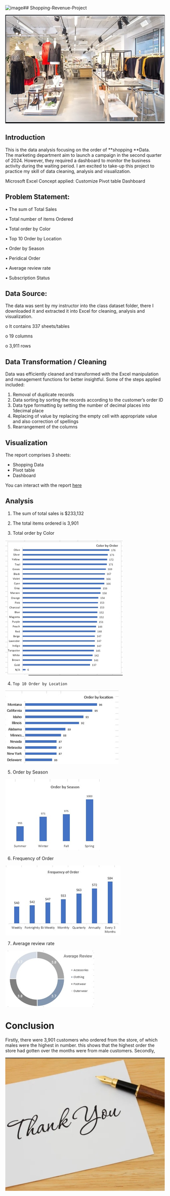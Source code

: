 ![image]()## Shopping-Revenue-Project

![](shoppingstore.jpg)

## Introduction

This is the data analysis focusing on the order of **shopping **Data.  
The marketing department aim to launch a campaign in the second quarter of 2024. However, they required a dashboard to monitor the business activity during the waiting period. I am excited to take-up this project to practice my skill of data cleaning, analysis and visualization.


Microsoft Excel Concept applied:
Customize Pivot table
Dashboard

## Problem Statement:

•	The sum of Total Sales

•	Total number of items Ordered

•	Total order by Color

•	Top 10 Order by Location

•	Order by Season

•	Peridical Order

•	Average review rate

•	Subscription Status

## Data Source:

The data was sent by my instructor into the class dataset folder, there I downloaded it and extracted it into Excel for cleaning, analysis and visualization.

o	It contains 337 sheets/tables

o	19 columns

o	3,911 rows

## Data Transformation / Cleaning

Data was efficiently cleaned and transformed with the Excel manipulation and management functions for better insightful. Some of the steps applied included:
1.	Removal of duplicate records
2.	Data sorting by sorting the records according to the customer’s order ID
3.	Data type formatting by setting the number of decimal places into 1decimal place
4.	Replacing of value by replacing the empty cell with appropriate value and also correction of spellings
5.	Rearrangement of the columns


## Visualization

The report comprises 3 sheets:
-   Shopping Data
-   Pivot table
-   Dashboard
  
You can interact with the report [here](shoppingdataproject.xlsx)

## Analysis

1.	The sum of total sales is $233,132
   
2.	The total items ordered is 3,901
   
3.	Total order by Color

  ![](oderbycolor.jpg)
   
4.     Top 10 Order by Location
    
  ![](orderbylocation.jpg)
  
5.  Order by Season
  
  ![](orderbyseason.jpg)
  
6.  Frequency of Order
  
  ![](frequencyoforder.jpg)
  
7.  Average review rate

  ![](reviewrate.jpg)
  

# Conclusion

Firstly, there were 3,901 customers who ordered from the store, of which males were the highest in number. this shows that the highest order the store had gotten over the months were from male customers.
Secondly,







![](appreciation.jpg)
